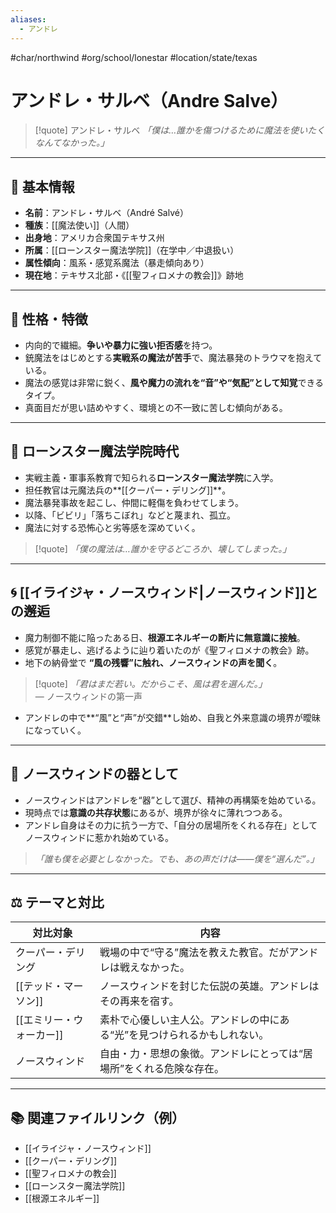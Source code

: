 ```yaml
---
aliases:
  - アンドレ
---
```

#char/northwind #org/school/lonestar #location/state/texas 
# アンドレ・サルベ（Andre Salve）

>[!quote] アンドレ・サルベ 
*「僕は…誰かを傷つけるために魔法を使いたくなんてなかった。」*

---

## 👤 基本情報

- **名前**：アンドレ・サルベ（André Salvé）  
- **種族**：[[魔法使い]]（人間）  
- **出身地**：アメリカ合衆国テキサス州  
- **所属**：[[ローンスター魔法学院]]（在学中／中退扱い）  
- **属性傾向**：風系・感覚系魔法（暴走傾向あり）  
- **現在地**：テキサス北部・《[[聖フィロメナの教会]]》跡地

---

## 🧠 性格・特徴

- 内向的で繊細。**争いや暴力に強い拒否感**を持つ。
- 銃魔法をはじめとする**実戦系の魔法が苦手**で、魔法暴発のトラウマを抱えている。
- 魔法の感覚は非常に鋭く、**風や魔力の流れを“音”や“気配”として知覚**できるタイプ。
- 真面目だが思い詰めやすく、環境との不一致に苦しむ傾向がある。

---

## 🏫 ローンスター魔法学院時代

- 実戦主義・軍事系教育で知られる**ローンスター魔法学院**に入学。
- 担任教官は元魔法兵の**[[クーパー・デリング]]**。
- 魔法暴発事故を起こし、仲間に軽傷を負わせてしまう。
- 以降、「ビビリ」「落ちこぼれ」などと蔑まれ、孤立。
- 魔法に対する恐怖心と劣等感を深めていく。

> [!quote]
*「僕の魔法は…誰かを守るどころか、壊してしまった。」*

---

## 🌀 [[イライジャ・ノースウィンド|ノースウィンド]]との邂逅

- 魔力制御不能に陥ったある日、**根源エネルギーの断片に無意識に接触**。
- 感覚が暴走し、逃げるように辿り着いたのが《聖フィロメナの教会》跡。
- 地下の納骨堂で **“風の残響”に触れ、ノースウィンドの声を聞く**。

> [!quote]
*「君はまだ若い。だからこそ、風は君を選んだ。」*  
> — ノースウィンドの第一声

- アンドレの中で**“風”と“声”が交錯**し始め、自我と外来意識の境界が曖昧になっていく。

---

## 🧬 ノースウィンドの器として

- ノースウィンドはアンドレを“器”として選び、精神の再構築を始めている。
- 現時点では**意識の共存状態**にあるが、境界が徐々に薄れつつある。
- アンドレ自身はその力に抗う一方で、「自分の居場所をくれる存在」としてノースウィンドに惹かれ始めている。

> *「誰も僕を必要としなかった。でも、あの声だけは——僕を“選んだ”。」*

---

## ⚖️ テーマと対比

| 対比対象 | 内容 |
|----------|------|
| クーパー・デリング | 戦場の中で“守る”魔法を教えた教官。だがアンドレは戦えなかった。 |
| [[テッド・マーソン]] | ノースウィンドを封じた伝説の英雄。アンドレはその再来を宿す。 |
| [[エミリー・ウォーカー]] | 素朴で心優しい主人公。アンドレの中にある“光”を見つけられるかもしれない。 |
| ノースウィンド | 自由・力・思想の象徴。アンドレにとっては“居場所”をくれる危険な存在。 |

---

## 📚 関連ファイルリンク（例）

- [[イライジャ・ノースウィンド]]
- [[クーパー・デリング]]
- [[聖フィロメナの教会]]
- [[ローンスター魔法学院]]
- [[根源エネルギー]]

